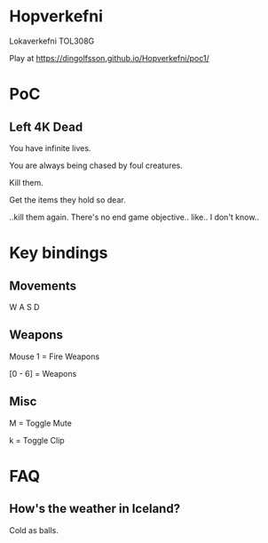 # Hopverkefni
Lokaverkefni TOL308G

Play at https://dingolfsson.github.io/Hopverkefni/poc1/

# PoC
## Left 4K Dead
You have infinite lives.

You are always being chased by foul creatures.

Kill them.

Get the items they hold so dear.

..kill them again. There's no end game objective.. like.. I don't know..

# Key bindings
## Movements
W A S D

## Weapons
Mouse 1 = Fire Weapons

[0 - 6] = Weapons

## Misc
M = Toggle Mute

k = Toggle Clip

# FAQ
## How's the weather in Iceland?
Cold as balls.
